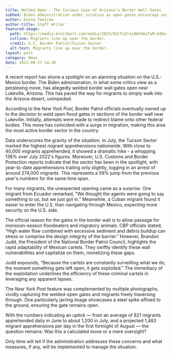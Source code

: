 ```yaml
---
title: Welded Open - The Curious Case of Arizona's Border Wall Gates
subhed: Biden Administration under scrutiny as open gates encourage unregulated migration 
author: Donna Teetree
author-title: Staff Writer
featured-image: 
  path: https://media.breitbart.com/media/2023/03/FsZrejAWYAAsTuM-640x480.jpeg
  cutline: Migrants line up near the border.
  credit: U.S. Border Patrol/Tucson Sector
  alt-text: Migrants line up near the border.
layout: post
category: News
date: 2023-08-27 14:30
---
```


A recent report has shone a spotlight on an alarming situation on the U.S.-Mexico border. The Biden administration, in what some critics view as a perplexing move, has allegedly welded border wall gates open near Lukeville, Arizona. This has paved the way for migrants to simply walk into the Arizona desert, unimpeded.

According to the *New York Post*, Border Patrol officials eventually owned up to the decision to weld open flood gates in sections of the border wall near Lukeville. Initially, attempts were made to redirect blame onto other federal bodies. This move has coincided with a surge in migration, making this area the most active border sector in the country.

Data underscores the gravity of the situation. In July, the Tucson Sector marked the highest migrant apprehensions nationwide. With close to 40,000 migrants apprehended, it showed a dramatic hike - a whopping 136% over July 2022's figures. Moreover, U.S. Customs and Border Protection reports indicate that the sector has been in the spotlight, with year-to-date apprehensions trailing only slightly, logging in an arrest of around 274,000 migrants. This represents a 59% jump from the previous year's numbers for the same time span.

For many migrants, the unexpected opening came as a surprise. One migrant from Ecuador remarked, "We thought the agents were going to say something to us, but we just got in.” Meanwhile, a Cuban migrant found it easier to enter the U.S. than navigating through Mexico, expecting more security on the U.S. side.

The official reason for the gates in the border wall is to allow passage for monsoon-season floodwaters and migratory animals. CBP officials stated, “High water flow combined with excessive sediment and debris buildup can stress or comprise the design integrity of the barrier.” However, Brandon Judd, the President of the National Border Patrol Council, highlights the rapid adaptability of Mexican cartels. They swiftly identify these wall vulnerabilities and capitalize on them, monetizing these gaps.

Judd expounds, “Because the cartels are constantly surveilling what we do, the moment something gets left open, it gets exploited.” The immediacy of the exploitation underlines the efficiency of these criminal cartels in leveraging any apparent lapses.

The *New York Post* feature was complemented by multiple photographs, vividly capturing the welded-open gates and migrants freely traversing through. One particularly jarring image showcases a steel spike affixed to the ground, ensuring the gate remains open.

With the numbers indicating an uptick — from an average of 821 migrants apprehended daily in June to about 1,200 in July, and a projected 1,483 migrant apprehensions per day in the first fortnight of August — the question remains: Was this a calculated move or a mere oversight?

Only time will tell if the administration addresses these concerns and what measures, if any, will be implemented to manage the situation.
